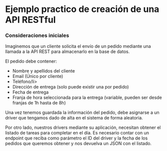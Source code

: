 <h1>Ejemplo practico de creación de una API RESTful</h1>


<h3>Consideraciones iniciales</h3>

<p>
Imaginemos que un cliente solicita el envío de un pedido mediante una llamada a la API REST para almacenarlo en 
la base de datos.
</p>
<p>
El pedido debe contener:
<ul>
    <li>Nombre y apellidos del cliente</li>
    <li>Email (Único por cliente)</li>
    <li>Teléfono/li>
    <li>Dirección de entrega (solo puede existir una por pedido)</li>
    <li>Fecha de entrega</li>
    <li>Franja de hora seleccionada para la entrega (variable, pueden ser desde franjas de 1h hasta de 8h)</li>
</ul>
Una vez tenemos guardada la información del pedido, debe asignarse a un driver que tengamos dado de alta en el sistema de forma aleatoria.
</p>

<p>
Por otro lado, nuestros drivers mediante su aplicación, necesitan obtener el listado de tareas para completar en el día. Es necesario contar con un endpoint que reciba como parámetro el ID del driver y la fecha de los pedidos que queremos obtener y nos devuelva un JSON con el listado.  
</p>